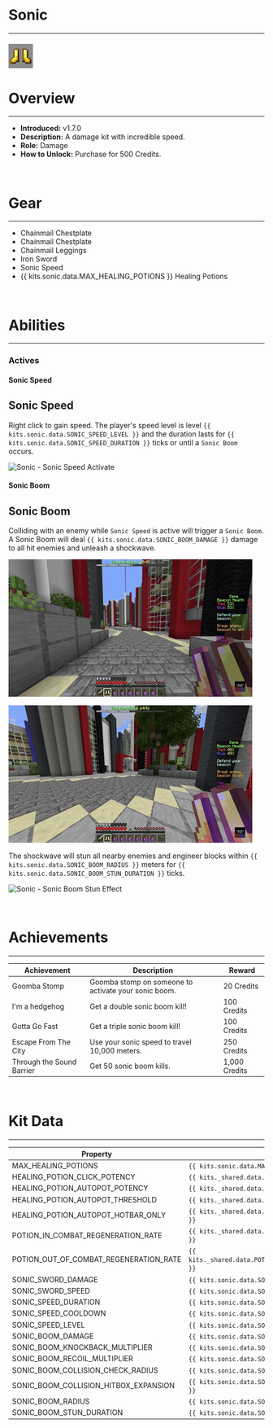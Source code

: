 # Sonic

---

#### ![sonic-icon](../assets/icons/kits/sonic-icon.jpg)

# Overview

---

- **Introduced:** v1.7.0
- **Description:** A damage kit with incredible speed.
- **Role:** Damage
- **How to Unlock:** Purchase for 500 Credits.

<br />

# Gear

---

- Chainmail Chestplate
- Chainmail Chestplate
- Chainmail Leggings
- Iron Sword
- Sonic Speed
- {{ kits.sonic.data.MAX_HEALING_POTIONS }} Healing Potions

<br />

# Abilities

---

### Actives

<!-- tabs:start -->

#### **Sonic Speed**

## Sonic Speed

Right click to gain speed. The player's speed level is level `{{ kits.sonic.data.SONIC_SPEED_LEVEL }}` and the duration lasts for `{{ kits.sonic.data.SONIC_SPEED_DURATION }}` ticks or until a `Sonic Boom` occurs.

![Sonic - Sonic Speed Activate](../assets/kits/sonic/Sonic%20-%20Sonic%20Speed%20Activate.gif)

#### **Sonic Boom**

## Sonic Boom

Colliding with an enemy while `Sonic Speed` is active will trigger a `Sonic Boom`. A Sonic Boom will deal `{{ kits.sonic.data.SONIC_BOOM_DAMAGE }}` damage to all hit enemies and unleash a shockwave.

![Sonic - Sonic Boom](../assets/kits/sonic/Sonic%20-%20Sonic%20Boom.gif)

![Sonic - Sonic Boom Kill](../assets/kits/sonic/Sonic%20-%20Sonic%20Boom%20Kill.gif)

The shockwave will stun all nearby enemies and engineer blocks within `{{ kits.sonic.data.SONIC_BOOM_RADIUS }}` meters for `{{ kits.sonic.data.SONIC_BOOM_STUN_DURATION }}` ticks.

![Sonic - Sonic Boom Stun Effect](../assets/kits/sonic/Sonic%20-%20Sonic%20Boom%20Stun%20Effect.gif)

<!-- tabs:end -->
<br />

# Achievements

---

<!-- prettier-ignore -->
| Achievement | Description | Reward |
| ----------- | ----------- | ------ |
| Goomba Stomp | Goomba stomp on someone to activate your sonic boom. | 20 Credits |
| I'm a hedgehog | Get a double sonic boom kill! | 100 Credits |
| Gotta Go Fast | Get a triple sonic boom kill! | 100 Credits |
| Escape From The City | Use your sonic speed to travel 10,000 meters. | 250 Credits |
| Through the Sound Barrier | Get 50 sonic boom kills. | 1,000 Credits |

<br />

# Kit Data

---

<!-- prettier-ignore -->
| Property | Value | Description |
|----------|-------|-------------|
| MAX_HEALING_POTIONS | `{{ kits.sonic.data.MAX_HEALING_POTIONS }}` | {{ kitDataSharedDescriptions.MAX_HEALING_POTIONS }} |
| HEALING_POTION_CLICK_POTENCY | `{{ kits._shared.data.HEALING_POTION_CLICK_POTENCY }}` | {{ kitDataSharedDescriptions.HEALING_POTION_CLICK_POTENCY }} |
| HEALING_POTION_AUTOPOT_POTENCY | `{{ kits._shared.data.HEALING_POTION_AUTOPOT_POTENCY }}` | {{ kitDataSharedDescriptions.HEALING_POTION_AUTOPOT_POTENCY }} |
| HEALING_POTION_AUTOPOT_THRESHOLD | `{{ kits._shared.data.HEALING_POTION_AUTOPOT_THRESHOLD }}` | {{ kitDataSharedDescriptions.HEALING_POTION_AUTOPOT_THRESHOLD }} |
| HEALING_POTION_AUTOPOT_HOTBAR_ONLY | `{{ kits._shared.data.HEALING_POTION_AUTOPOT_HOTBAR_ONLY }}` | {{ kitDataSharedDescriptions.HEALING_POTION_AUTOPOT_HOTBAR_ONLY }} |
| POTION_IN_COMBAT_REGENERATION_RATE | `{{ kits._shared.data.POTION_IN_COMBAT_REGENERATION_RATE }}` | {{ kitDataSharedDescriptions.POTION_IN_COMBAT_REGENERATION_RATE }} |
| POTION_OUT_OF_COMBAT_REGENERATION_RATE | `{{ kits._shared.data.POTION_OUT_OF_COMBAT_REGENERATION_RATE }}` | {{ kitDataSharedDescriptions.POTION_OUT_OF_COMBAT_REGENERATION_RATE }} |
| SONIC_SWORD_DAMAGE | `{{ kits.sonic.data.SONIC_SWORD_DAMAGE }}` | The base damage of the sword. |
| SONIC_SWORD_SPEED | `{{ kits.sonic.data.SONIC_SWORD_SPEED }}` | The base speed of the sword. |
| SONIC_SPEED_DURATION | `{{ kits.sonic.data.SONIC_SPEED_DURATION }}` | The duration, in ticks, of the sonic speed ability. |
| SONIC_SPEED_COOLDOWN | `{{ kits.sonic.data.SONIC_SPEED_COOLDOWN }}` | The cooldown, in ticks, of the sonic speed ability. |
| SONIC_SPEED_LEVEL | `{{ kits.sonic.data.SONIC_SPEED_LEVEL }}` | The sonic speed potion effect level. |
| SONIC_BOOM_DAMAGE | `{{ kits.sonic.data.SONIC_BOOM_DAMAGE }}` | The amount of damage dealt to enemies who are involved in a sonic boom. |
| SONIC_BOOM_KNOCKBACK_MULTIPLIER | `{{ kits.sonic.data.SONIC_BOOM_KNOCKBACK_MULTIPLIER }}` | The knockback dealt to enemies who are involved in a sonic boom. |
| SONIC_BOOM_RECOIL_MULTIPLIER | `{{ kits.sonic.data.SONIC_BOOM_RECOIL_MULTIPLIER }}` | The recoil knockback applied to the player when a sonic boom occurs. |
| SONIC_BOOM_COLLISION_CHECK_RADIUS | `{{ kits.sonic.data.SONIC_BOOM_COLLISION_CHECK_RADIUS }}` | The radius, in meters, to check for a sonic boom. |
| SONIC_BOOM_COLLISION_HITBOX_EXPANSION | `{{ kits.sonic.data.SONIC_BOOM_COLLISION_HITBOX_EXPANSION }}` | The size increase of the player's hitbox for detecting a sonic boom collision. |
| SONIC_BOOM_RADIUS | `{{ kits.sonic.data.SONIC_BOOM_RADIUS }}` | The radius, in meters, of the sonic boom shockwave. |
| SONIC_BOOM_STUN_DURATION | `{{ kits.sonic.data.SONIC_BOOM_STUN_DURATION }}` | The duration, in ticks, of the sonic boom shockwave's stun effect. |
